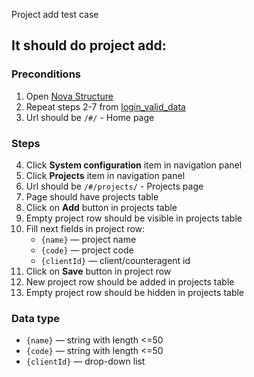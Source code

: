 Project add test case

## It should do project add:

### Preconditions

1. Open [Nova Structure]()
2. Repeat steps 2-7 from [login_valid_data](login_valid_data.md)
3. Url should be `/#/` - Home page

### Steps

4. Click **System configuration** item in navigation panel
5. Click **Projects** item in navigation panel
6. Url should be `/#/projects/` - Projects page
7. Page should have projects table
8. Click on **Add** button in projects table
9. Empty project row should be visible in projects table
10. Fill next fields in project row:
    * `{name}` — project name
    * `{code}` — project code
    * `{clientId}` — client/counteragent id
11. Click on **Save** button in project row
12. New project row should be added in projects table
13. Empty project row should be hidden in projects table

### Data type

* `{name}` — string with length <=50
* `{code}` — string with length <=50
* `{clientId}` — drop-down list

